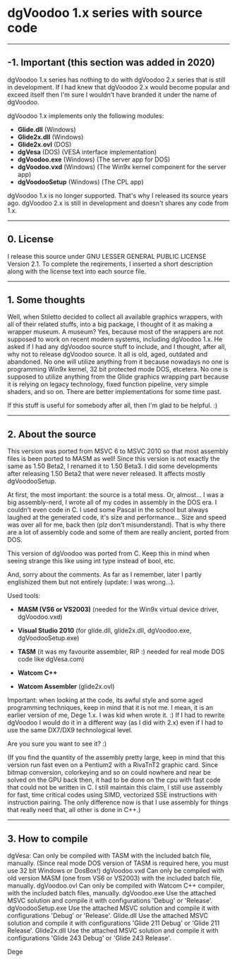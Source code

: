 # dgVoodoo 1.x series with source code

---

## -1. Important (this section was added in 2020)

dgVoodoo 1.x series has nothing to do with dgVoodoo 2.x series that is still in development.
If I had knew that dgVoodoo 2.x would become popular and exceed itself then I'm sure I wouldn't have branded it under the name of dgVoodoo.

dgVoodoo 1.x implements only the following modules:
<ul>
<li><b>Glide.dll</b> (Windows)</li>
<li><b>Glide2x.dll</b> (Windows)</li>
<li><b>Glide2x.ovl</b> (DOS)</li>
<li><b>dgVesa</b> (DOS) (VESA interface implementation)</li>
<li><b>dgVoodoo.exe</b> (Windows) (The server app for DOS)</li>
<li><b>dgVoodoo.vxd</b> (Windows) (The Win9x kernel component for the server app)</li>
<li><b>dgVoodooSetup</b> (Windows) (The CPL app)</li>
</ul>

dgVoodoo 1.x is no longer supported. That's why I released its source years ago.
dgVoodoo 2.x is still in development and doesn't shares any code from 1.x.

---

## 0. License

I release this source under GNU LESSER GENERAL PUBLIC LICENSE Version 2.1.
To complete the reqirements, I inserted a short description along with the license text into each
source file.

---

## 1. Some thoughts

Well, when Stiletto decided to collect all available graphics wrappers, with all of their related stuffs, into a
big package, I thought of it as making a wrapper museum. A museum? Yes, because most of the wrappers are not supposed
to work on recent modern systems, including dgVoodoo 1.x. He asked if I had any dgVoodoo source stuff to include, and
I thought, after all, why not to release dgVoodoo source. It all is old, aged, outdated and abandoned. No one will
utilize anything from it because nowadays no one is programming Win9x kernel, 32 bit protected mode DOS, etcetera.
No one is supposed to utilize anything from the Glide graphics wrapping part because it is relying on legacy technology,
fixed function pipeline, very simple shaders, and so on. There are better implementations for some time past.

If this stuff is useful for somebody after all, then I'm glad to be helpful. :)

---

## 2. About the source


This version was ported from MSVC 6 to MSVC 2010 so that most assembly files is been ported to MASM as well!
Since this version is not exactly the same as 1.50 Beta2, I renamed it to 1.50 Beta3. I did some developments
after releasing 1.50 Beta2 that were never released. It affects mostly dgVoodooSetup.


At first, the most important: the source is a total mess. Or, almost...
I was a big assembly-nerd, I wrote all of my codes in assembly in the DOS era. I couldn't even code in C.
I used some Pascal in the school but always laughed at the generated code, it's size and performance...
Size and speed was over all for me, back then (plz don't misunderstand).
That is why there are a lot of assembly code and some of them are really ancient, ported from DOS.

This version of dgVoodoo was ported from C. Keep this in mind when seeing strange this like using int type
instead of bool, etc.


And, sorry about the comments. As far as I remember, later I partly englishized them but not entirely (update: I was wrong...).


Used tools:

- <b>MASM (VS6 or VS2003)</b>         (needed for the Win9x virtual device driver, dgVoodoo.vxd)

- <b>Visual Studio 2010</b>           (for glide.dll, glide2x.dll, dgVoodoo.exe, dgVoodooSetup.exe)
- <b>TASM</b>                         (it was my favourite assembler, RIP :) needed for real mode DOS code like dgVesa.com)

- <b>Watcom C++</b>
- <b>Watcom Assembler</b>             (glide2x.ovl)

Important: when looking at the code, its awful style and some aged programming techniques, keep in mind
that it is not me. I mean, it is an earlier version of me, Dege 1.x. I was kid when wrote it. :)
If I had to rewrite dgVoodoo I would do it in a different way (as I did with 2.x) even if I had to use the
same DX7/DX9 technological level.


Are you sure you want to see it? :)


(If you find the quantity of the assembly pretty large, keep in mind that this version run fast even on a
Pentium2 with a RivaTnT2 graphic card. Since bitmap conversion, colorkeying and so on could nowhere and near
be solved on the GPU back then, it had to be done on the cpu with fast code that could not be written in C.
I still maintain this claim, I still use assembly for fast, time critical codes using SIMD, vectorized SSE
instructions with instruction pairing. The only difference now is that I use assembly for things that really
need that, all other is done in C++.)

---

## 3. How to compile

dgVesa:                Can only be compiled with TASM with the included batch file, manually.
                       (Since real mode DOS version of TASM is required here, you must use 32 bit Windows or DosBox!)
dgVoodoo.vxd           Can only be compiled with old version MASM (one from VS6 or VS2003) with the included batch file, manually.
dgVoodoo.ovl           Can only be compiled with Watcom C++ compiler, with the included batch files, manually.
dgVoodoo.exe           Use the attached MSVC solution and compile it with configurations 'Debug' or 'Release'.
dgVoodooSetup.exe      Use the attached MSVC solution and compile it with configurations 'Debug' or 'Release'.
Glide.dll              Use the attached MSVC solution and compile it with configurations 'Glide 211 Debug' or 'Glide 211 Release'.
Glide2x.dll            Use the attached MSVC solution and compile it with configurations 'Glide 243 Debug' or 'Glide 243 Release'.


Dege
